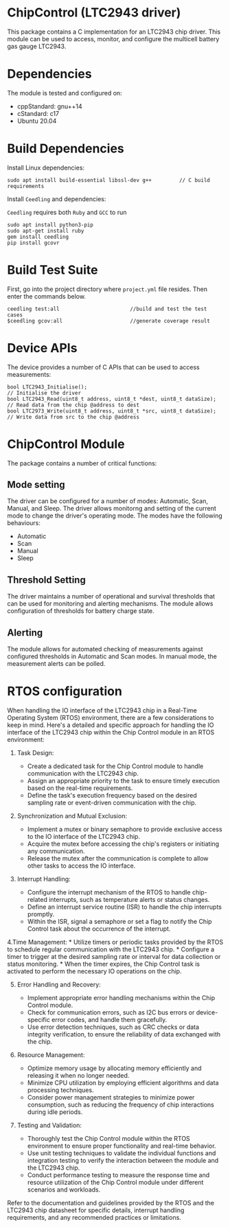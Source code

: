 # ChipControl (LTC2943 driver)
This package contains a C implementation for an LTC2943 chip driver. This module can be used to access, monitor, and configure the multicell battery gas gauge LTC2943. 

# Dependencies
The module is tested and configured on:

* cppStandard: gnu++14
* cStandard: c17
* Ubuntu 20.04

# Build Dependencies
Install Linux dependencies:
```
sudo apt install build-essential libssl-dev g++         // C build requirements
```
Install `Ceedling` and dependencies:

`Ceedling` requires both `Ruby` and `GCC` to run
```
sudo apt install python3-pip                           
sudo apt-get install ruby
gem install ceedling                           
pip install gcovr
```

# Build Test Suite
First, go into the project directory where `project.yml` file resides. Then enter the commands below.

```
ceedling test:all                       //build and test the test cases
$ceedling gcov:all		                //generate coverage result
```


# Device APIs
The device provides a number of C APIs that can be used to access measurements:
```
bool LTC2943_Initialise();                                              // Initialise the driver
bool LTC2943_Read(uint8_t address, uint8_t *dest, uint8_t dataSize);    // Read data from the chip @address to dest
bool LTC2973_Write(uint8_t address, uint8_t *src, uint8_t dataSize);    // Write data from src to the chip @address
```

# ChipControl Module
The package contains a number of critical functions:

## Mode setting
The driver can be configured for a number of modes: Automatic, Scan, Manual, and Sleep. The driver allows monitorng and setting of the current mode to change the driver's operating mode. The modes have the following behaviours:
 
* Automatic
* Scan 
* Manual 
* Sleep 

## Threshold Setting
The driver maintains a number of operational and survival thresholds that can be used for monitoring and alerting mechanisms. The module allows configuration of thresholds for battery charge state.

## Alerting
The module allows for automated checking of measurements against configured thresholds in Automatic and Scan modes. In manual mode, the measurement alerts can be polled.

# RTOS configuration
When handling the IO interface of the LTC2943 chip in a Real-Time Operating System (RTOS) environment, there are a few considerations to keep in mind. Here's a detailed and specific approach for handling the IO interface of the LTC2943 chip within the Chip Control module in an RTOS environment:

1. Task Design: 
    * Create a dedicated task for the Chip Control module to handle communication with the LTC2943 chip.
    * Assign an appropriate priority to the task to ensure timely execution based on the real-time requirements.
    * Define the task's execution frequency based on the desired sampling rate or event-driven communication with the chip.

2. Synchronization and Mutual Exclusion:
    * Implement a mutex or binary semaphore to provide exclusive access to the IO interface of the LTC2943 chip.
    * Acquire the mutex before accessing the chip's registers or initiating any communication.
    * Release the mutex after the communication is complete to allow other tasks to access the IO interface.
    
3. Interrupt Handling:
    * Configure the interrupt mechanism of the RTOS to handle chip-related interrupts, such as temperature alerts or status changes.
    * Define an interrupt service routine (ISR) to handle the chip interrupts promptly.
    * Within the ISR, signal a semaphore or set a flag to notify the Chip Control task about the occurrence of the interrupt.

4.Time Management:
    * Utilize timers or periodic tasks provided by the RTOS to schedule regular communication with the LTC2943 chip.
    * Configure a timer to trigger at the desired sampling rate or interval for data collection or status monitoring.
    * When the timer expires, the Chip Control task is activated to perform the necessary IO operations on the chip.

5. Error Handling and Recovery:
    * Implement appropriate error handling mechanisms within the Chip Control module.
    * Check for communication errors, such as I2C bus errors or device-specific error codes, and handle them gracefully.
    * Use error detection techniques, such as CRC checks or data integrity verification, to ensure the reliability of data exchanged with the chip.

6. Resource Management:
    * Optimize memory usage by allocating memory efficiently and releasing it when no longer needed.
    * Minimize CPU utilization by employing efficient algorithms and data processing techniques.
    * Consider power management strategies to minimize power consumption, such as reducing the frequency of chip interactions during idle periods.

7. Testing and Validation:
    * Thoroughly test the Chip Control module within the RTOS environment to ensure proper functionality and real-time behavior.
    * Use unit testing techniques to validate the individual functions and integration testing to verify the interaction between the module and the LTC2943 chip.
    * Conduct performance testing to measure the response time and resource utilization of the Chip Control module under different scenarios and workloads.

Refer to the documentation and guidelines provided by the RTOS and the LTC2943 chip datasheet for specific details, interrupt handling requirements, and any recommended practices or limitations.